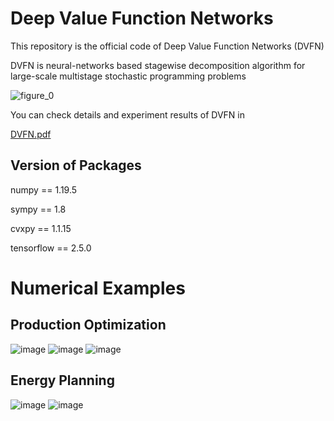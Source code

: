 # Deep Value Function Networks

This repository is the official code of Deep Value Function Networks (DVFN)

DVFN is neural-networks based stagewise decomposition algorithm for large-scale multistage stochastic programming problems

![figure_0](https://user-images.githubusercontent.com/105804347/169448524-932f1486-e376-4a8c-965a-4860e0c83ea0.jpg)

You can check details and experiment results of DVFN in

[DVFN.pdf](https://github.com/HyunglipBae/DVFN/files/11598609/DVFN.pdf)

## Version of Packages

numpy == 1.19.5

sympy == 1.8

cvxpy == 1.1.15

tensorflow == 2.5.0

# Numerical Examples

## Production Optimization
![image](https://user-images.githubusercontent.com/105804347/197470773-8cc5dfb0-cdc8-4c25-a246-712606393a3c.png)
![image](https://user-images.githubusercontent.com/105804347/197470812-f1ba5752-2d76-492b-afbd-1ff103106a76.png)
![image](https://user-images.githubusercontent.com/105804347/197470837-a0dfebb1-0066-4335-8ad8-cb8147d7ccce.png)

## Energy Planning
![image](https://user-images.githubusercontent.com/105804347/197471022-debb975e-947b-42b9-bcc2-73fe869d7aa1.png)
![image](https://user-images.githubusercontent.com/105804347/197471069-db5f9ae8-07a8-499c-9df8-50102a7fa9bb.png)


